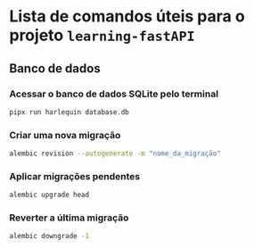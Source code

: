 # Lista de comandos úteis para o projeto `learning-fastAPI`

## Banco de dados

### Acessar o banco de dados SQLite pelo terminal

```bash
pipx run harlequin database.db
```

### Criar uma nova migração

```bash
alembic revision --autogenerate -m "nome_da_migração"
```

### Aplicar migrações pendentes

```bash
alembic upgrade head
```

### Reverter a última migração

```bash
alembic downgrade -1
```
